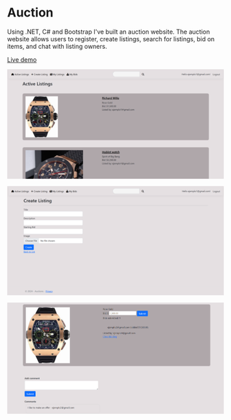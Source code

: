 # Auction
Using .NET, C# and Bootstrap I've built an auction website. The auction website allows users to register, create listings, search for listings, bid on items, and chat with listing owners.

[Live demo](https://auctionwebapp-b2b8c9e4h0habra0.uksouth-01.azurewebsites.net)

![This is an image](https://github.com/Gonzalo6282/Auction/blob/main/1.png)

![This is an image](https://github.com/Gonzalo6282/Auction/blob/main/2.png)

![This is an image](https://github.com/Gonzalo6282/Auction/blob/main/3.png)

